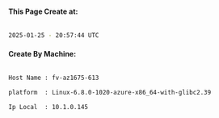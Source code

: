 
   
#### This Page Create at:

```bash

2025-01-25 - 20:57:44 UTC

```

#### Create By Machine:

```bash

Host Name : fv-az1675-613

platform  : Linux-6.8.0-1020-azure-x86_64-with-glibc2.39

Ip Local  : 10.1.0.145

```

